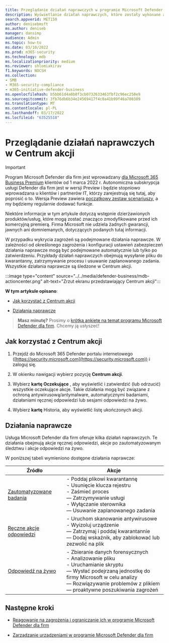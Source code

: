 ```yaml
---
title: Przeglądanie działań naprawczych w programie Microsoft Defender dla firm
description: Wyświetlanie działań naprawczych, które zostały wykonane automatycznie lub które oczekują na zatwierdzenie w Centrum akcji
search.appverid: MET150
author: denisebmsft
ms.author: deniseb
manager: dansimp
audience: Admin
ms.topic: how-to
ms.date: 03/10/2022
ms.prod: m365-security
ms.technology: mdb
ms.localizationpriority: medium
ms.reviewer: shlomiakirav
f1.keywords: NOCSH
ms.collection:
- SMB
- M365-security-compliance
- m365-initiative-defender-business
ms.openlocfilehash: b5bb61d4a0b8f3cb0732633463fbf2c96ec258e9
ms.sourcegitcommit: 3fb76db6b34e24569417f4c8a41b99f46a780389
ms.translationtype: MT
ms.contentlocale: pl-PL
ms.lasthandoff: 03/17/2022
ms.locfileid: "63525518"
---
```

# <a name="review-remediation-actions-in-the-action-center"></a>Przeglądanie działań naprawczych w Centrum akcji

> [!IMPORTANT]
> Program Microsoft Defender dla firm jest wprowadzany [dla Microsoft 365 Business Premium](../../business-premium/index.md) klientów od 1 marca 2022 r. Autonomiczna subskrypcja usługi Defender dla firm jest w wersji Preview i będzie stopniowo wprowadzana u klientów i partnerów IT, [](https://aka.ms/mdb-preview) którzy zarejestrują się tutaj, aby poprosić o to. Wersja Preview zawiera [początkowy zestaw scenariuszy](mdb-tutorials.md#try-these-preview-scenarios), a my będziemy regularnie dodawać funkcje.
> 
> Niektóre informacje w tym artykule dotyczą wstępnie dzierżawionych produktów/usług, które mogą zostać znacząco zmodyfikowane przed ich komercyjną premierą. Firma Microsoft nie udziela żadnych gwarancji, jawnych ani domniemanych, dotyczących podanych tutaj informacji. 

W przypadku wykrycia zagrożeń są podejmowane działania naprawcze. W zależności od określonego zagrożenia i konfiguracji ustawień zabezpieczeń działania naprawcze mogą być podejmowane automatycznie lub tylko po zatwierdzeniu. Przykłady działań naprawczych obejmują wysyłanie pliku do kwarantanny, zatrzymywanie procesu i usuwanie zaplanowanego zadania. Wszystkie działania naprawcze są śledzone w Centrum akcji.

:::image type="content" source="../../media/defender-business/mdb-actioncenter.png" alt-text="Zrzut ekranu przedstawiający Centrum akcji":::

**W tym artykule opisano**:

- [Jak korzystać z Centrum akcji](#how-to-use-the-action-center)

- [Działania naprawcze](#remediation-actions)

>
> **Masz minutę?**
> Prosimy o <a href="https://microsoft.qualtrics.com/jfe/form/SV_0JPjTPHGEWTQr4y" target="_blank">krótką ankietę na temat programu Microsoft Defender dla firm</a>. Chcemy ją usłyszeć!
>

## <a name="how-to-use-the-action-center"></a>Jak korzystać z Centrum akcji

1. Przejdź do Microsoft 365 Defender portalu internetowego ([https://security.microsoft.com](https://security.microsoft.com)) i zaloguj się.

2. W okienku nawigacji wybierz pozycję **Centrum akcji**.

3. Wybierz **kartę Oczekujące** , aby wyświetlić i zatwierdzić (lub odrzucić) wszystkie oczekujące akcje. Takie działania mogą być związane z ochroną antywirusową/antymalware, automatycznymi badaniami, działaniami ręcznej odpowiedzi lub sesjami odpowiedzi na żywo.

4. Wybierz **kartę** Historia, aby wyświetlić listę ukończonych akcji. 

## <a name="remediation-actions"></a>Działania naprawcze

Usługa Microsoft Defender dla firm oferuje kilka działań naprawczych. Te działania obejmują akcje ręcznej odpowiedzi, akcje po zautomatyzowanym śledztwu i akcje odpowiedzi na żywo.

W poniższej tabeli wymieniono dostępne działania naprawcze:

| Źródło  | Akcje  |
|---------|---------|
| [Zautomatyzowane badania](../defender-endpoint/automated-investigations.md)      | - Poddaj plikowi kwarantannę <br/>- Usunięcie klucza rejestru <br/>- Zaśmieć proces <br/>— Zatrzymywanie usługi <br/>- Wyłączanie sterownika <br/>— Usuwanie zaplanowanego zadania        |
| [Ręczne akcje odpowiedzi](../defender-endpoint/respond-machine-alerts.md)   | - Uruchom skanowanie antywirusowe <br/>- Wyizoluj urządzenie <br/>— Zatrzymaj i poddaj kwarantannie <br/>— Dodaj wskaźnik, aby zablokować lub zezwolić na plik       |
| [Odpowiedź na żywo](../defender-endpoint/live-response.md)   | - Zbieranie danych forensycznych <br/>- Analizowanie pliku <br/>- Uruchamianie skryptu <br/>— Wysłać podejrzaną jednostkę do firmy Microsoft w celu analizy <br/>— Rozwiązywanie problemów z plikiem <br/>— proaktywne poszukiwania zagrożeń         |

## <a name="next-steps"></a>Następne kroki

- [Reagowanie na zagrożenia i ograniczanie ich w programie Microsoft Defender dla firm](mdb-respond-mitigate-threats.md)

- [Zarządzanie urządzeniami w programie Microsoft Defender dla firm](mdb-manage-devices.md)